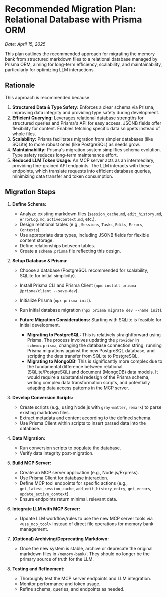 # Recommended Migration Plan: Relational Database with Prisma ORM

*Date: April 15, 2025*

This plan outlines the recommended approach for migrating the memory bank from structured markdown files to a relational database managed by Prisma ORM, aiming for long-term efficiency, scalability, and maintainability, particularly for optimizing LLM interactions.

## Rationale

This approach is recommended because:

1.  **Structured Data &amp; Type Safety:** Enforces a clear schema via Prisma, improving data integrity and providing type safety during development.
2.  **Efficient Querying:** Leverages relational database strengths for structured queries and Prisma's API for easy access. JSONB fields offer flexibility for content. Enables fetching specific data snippets instead of whole files.
3.  **Scalability:** Prisma facilitates migration from simpler databases (like SQLite) to more robust ones (like PostgreSQL) as needs grow.
4.  **Maintainability:** Prisma's migration system simplifies schema evolution. Type safety reduces long-term maintenance effort.
5.  **Reduced LLM Token Usage:** An MCP server acts as an intermediary, providing fine-grained API endpoints. The LLM interacts with these endpoints, which translate requests into efficient database queries, minimizing data transfer and token consumption.

## Migration Steps

1.  **Define Schema:**
    *   Analyze existing markdown files (`session_cache.md`, `edit_history.md`, `errorLog.md`, `activeContext.md`, etc.).
    *   Design relational tables (e.g., `Sessions`, `Tasks`, `Edits`, `Errors`, `Contexts`).
    *   Use appropriate data types, including JSONB fields for flexible content storage.
    *   Define relationships between tables.
    *   Create a `schema.prisma` file reflecting this design.

2.  **Setup Database &amp; Prisma:**
    *   Choose a database (PostgreSQL recommended for scalability, SQLite for initial simplicity).
    *   Install Prisma CLI and Prisma Client (`npm install prisma @prisma/client --save-dev`).
    *   Initialize Prisma (`npx prisma init`).
    *   Run initial database migration (`npx prisma migrate dev --name init`).

    *   **Future Migration Considerations:** Starting with SQLite is feasible for initial development.
        *   **Migrating to PostgreSQL:** This is relatively straightforward using Prisma. The process involves updating the `provider` in `schema.prisma`, changing the database connection string, running Prisma migrations against the new PostgreSQL database, and scripting the data transfer from SQLite to PostgreSQL.
        *   **Migrating to MongoDB:** This is significantly more complex due to the fundamental difference between relational (SQLite/PostgreSQL) and document (MongoDB) data models. It would require a substantial redesign of the Prisma schema, writing complex data transformation scripts, and potentially adapting data access patterns in the MCP server.

3.  **Develop Conversion Scripts:**
    *   Create scripts (e.g., using Node.js with `gray-matter`, `remark`) to parse existing markdown files.
    *   Extract metadata and content according to the defined schema.
    *   Use Prisma Client within scripts to insert parsed data into the database.

4.  **Data Migration:**
    *   Run conversion scripts to populate the database.
    *   Verify data integrity post-migration.

5.  **Build MCP Server:**
    *   Create an MCP server application (e.g., Node.js/Express).
    *   Use Prisma Client for database interaction.
    *   Define MCP tool endpoints for specific actions (e.g., `get_latest_session_cache`, `add_edit_history_entry`, `get_errors`, `update_active_context`).
    *   Ensure endpoints return minimal, relevant data.

6.  **Integrate LLM with MCP Server:**
    *   Update LLM workflow/rules to use the new MCP server tools via `<use_mcp_tool>` instead of direct file operations for memory bank management.

7.  **(Optional) Archiving/Deprecating Markdown:**
    *   Once the new system is stable, archive or deprecate the original markdown files in `/memory-bank/`. They should no longer be the primary source of truth for the LLM.

8.  **Testing and Refinement:**
    *   Thoroughly test the MCP server endpoints and LLM integration.
    *   Monitor performance and token usage.
    *   Refine schema, queries, and endpoints as needed.